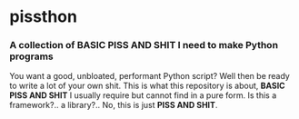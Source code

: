 # pissthon
### A collection of BASIC PISS AND SHIT I need to make Python programs

You want a good, unbloated, performant Python script? Well then be ready to write a lot of your own shit. This is what this repository is about, **BASIC PISS AND SHIT** I usually require but cannot find in a pure form. Is this a framework?.. a library?.. No, this is just **PISS AND SHIT**.
